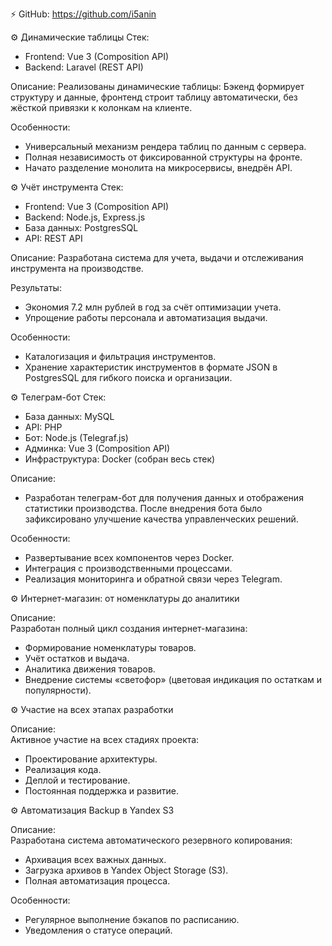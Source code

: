 ⚡️ GitHub: https://github.com/i5anin

⚙️ Динамические таблицы
Стек:
- Frontend: Vue 3 (Composition API)
- Backend: Laravel (REST API)

Описание:
Реализованы динамические таблицы:
Бэкенд формирует структуру и данные, фронтенд строит таблицу автоматически, без жёсткой привязки к колонкам на клиенте.

Особенности:
- Универсальный механизм рендера таблиц по данным с сервера.
- Полная независимость от фиксированной структуры на фронте.
- Начато разделение монолита на микросервисы, внедрён API.

⚙️ Учёт инструмента
Стек:
- Frontend: Vue 3 (Composition API)
- Backend: Node.js, Express.js
- База данных: PostgresSQL
- API: REST API

Описание:
Разработана система для учета, выдачи и отслеживания инструмента на производстве.

Результаты:
- Экономия 7.2 млн рублей в год за счёт оптимизации учета.
- Упрощение работы персонала и автоматизация выдачи.

Особенности:
- Каталогизация и фильтрация инструментов.
- Хранение характеристик инструментов в формате JSON в PostgresSQL для гибкого поиска и организации.

⚙️ Телеграм-бот
Стек:
- База данных: MySQL
- API: PHP
- Бот: Node.js (Telegraf.js)
- Админка: Vue 3 (Composition API)
- Инфраструктура: Docker (собран весь стек)

Описание:
- Разработан телеграм-бот для получения данных и отображения статистики производства.
После внедрения бота было зафиксировано улучшение качества управленческих решений.

Особенности:
- Развертывание всех компонентов через Docker.
- Интеграция с производственными процессами.
- Реализация мониторинга и обратной связи через Telegram.


⚙️ Интернет-магазин: от номенклатуры до аналитики

Описание:  
Разработан полный цикл создания интернет-магазина:
- Формирование номенклатуры товаров.
- Учёт остатков и выдача.
- Аналитика движения товаров.
- Внедрение системы «светофор» (цветовая индикация по остаткам и популярности).


⚙️ Участие на всех этапах разработки

Описание:  
Активное участие на всех стадиях проекта:
- Проектирование архитектуры.
- Реализация кода.
- Деплой и тестирование.
- Постоянная поддержка и развитие.


⚙️ Автоматизация Backup в Yandex S3

Описание:  
Разработана система автоматического резервного копирования:
- Архивация всех важных данных.
- Загрузка архивов в Yandex Object Storage (S3).
- Полная автоматизация процесса.

Особенности:
- Регулярное выполнение бэкапов по расписанию.
- Уведомления о статусе операций.

